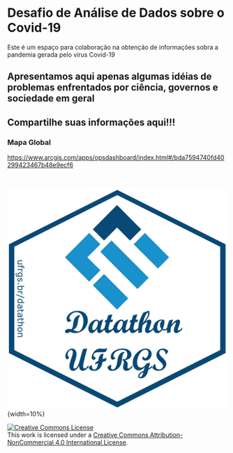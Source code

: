 # Desafio de Análise de Dados sobre o Covid-19

Este é um espaço para colaboração na obtenção de informações sobra a pandemia gerada pelo vírus Covid-19

## Apresentamos aqui apenas algumas idéias de problemas enfrentados por ciência, governos e sociedade em geral

## Compartilhe suas informações aqui!!!

### Mapa Global
https://www.arcgis.com/apps/opsdashboard/index.html#/bda7594740fd40299423467b48e9ecf6


&nbsp;

![](Logo_dthon3.jpg){width=10%}

<a rel="license" href="http://creativecommons.org/licenses/by-nc/4.0/"><img alt="Creative Commons License" style="border-width:0" src="https://i.creativecommons.org/l/by-nc/4.0/88x31.png" /></a><br />This work is licensed under a <a rel="license" href="http://creativecommons.org/licenses/by-nc/4.0/">Creative Commons Attribution-NonCommercial 4.0 International License</a>.